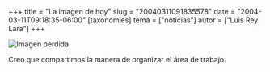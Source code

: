 +++
title = "La imagen de hoy"
slug = "20040311091835578"
date = "2004-03-11T09:18:35-06:00"
[taxonomies]
tema = ["noticias"]
autor = ["Luis Rey Lara"]
+++

![Imagen perdida](../images/20040311091835578_1.jpg)

Creo que compartimos la manera de organizar el área de trabajo.
